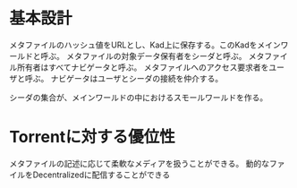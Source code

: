 # 基本設計
メタファイルのハッシュ値をURLとし、Kad上に保存する。このKadをメインワールドと呼ぶ。
メタファイルの対象データ保有者をシーダと呼ぶ。
メタファイル所有者はすべてナビゲータと呼ぶ。
メタファイルへのアクセス要求者をユーザと呼ぶ。
ナビゲータはユーザとシーダの接続を仲介する。

シーダの集合が、メインワールドの中におけるスモールワールドを作る。

# Torrentに対する優位性
メタファイルの記述に応じて柔軟なメディアを扱うことができる。
動的なファイルをDecentralizedに配信することができる